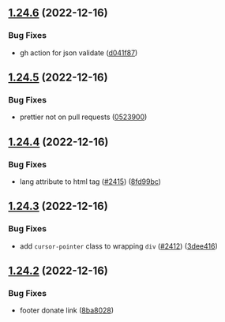 ## [1.24.6](https://github.com/EddieHubCommunity/LinkFree/compare/v1.24.5...v1.24.6) (2022-12-16)


### Bug Fixes

* gh action for json validate ([d041f87](https://github.com/EddieHubCommunity/LinkFree/commit/d041f87ecdf9a151008238e447b08aa87d94412f))



## [1.24.5](https://github.com/EddieHubCommunity/LinkFree/compare/v1.24.4...v1.24.5) (2022-12-16)


### Bug Fixes

* prettier not on pull requests ([0523900](https://github.com/EddieHubCommunity/LinkFree/commit/052390079b42bd3e79172654b6cbe2edf0f037ae))



## [1.24.4](https://github.com/EddieHubCommunity/LinkFree/compare/v1.24.3...v1.24.4) (2022-12-16)


### Bug Fixes

* lang attribute to html tag ([#2415](https://github.com/EddieHubCommunity/LinkFree/issues/2415)) ([8fd99bc](https://github.com/EddieHubCommunity/LinkFree/commit/8fd99bca60860d5c5bf4322903eb70f19f2e5d9f))



## [1.24.3](https://github.com/EddieHubCommunity/LinkFree/compare/v1.24.2...v1.24.3) (2022-12-16)


### Bug Fixes

* add `cursor-pointer` class to wrapping `div` ([#2412](https://github.com/EddieHubCommunity/LinkFree/issues/2412)) ([3dee416](https://github.com/EddieHubCommunity/LinkFree/commit/3dee416609317b8be0c17f0d54459eadb2665ce7))



## [1.24.2](https://github.com/EddieHubCommunity/LinkFree/compare/v1.24.1...v1.24.2) (2022-12-16)


### Bug Fixes

* footer donate link ([8ba8028](https://github.com/EddieHubCommunity/LinkFree/commit/8ba802869e26ec4473d6a2875696c7b0102139ea))




